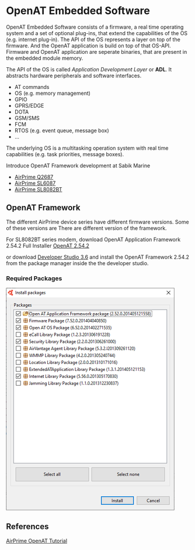 # OpenAT Embedded Software
 
OpenAT Embedded Software consists of a firmware, a real time operating system and a set of optional plug-ins, that extend the capabilities of the OS (e.g. internet plug-in). The API of the OS represents a layer on top of the firmware. And the OpenAT application is build on top of that OS-API. Firmware and OpenAT application are seperate binaries, that are present in the embedded module memory. 
 
The API of the OS is called *Application Development Layer* or **ADL**. It abstracts hardware peripherals and software interfaces. 
 
- AT commands 
- OS (e.g. memory management)
- GPIO 
- GPRS/EDGE 
- DOTA 
- GSM/SMS 
- FCM 
- RTOS (e.g. event queue, message box) 
- ... 
 
 



The underlying OS is a multitasking operation system with real time capabilities (e.g. task priorities, message boxes).  


Introduce OpenAT Framework development at Sabik Marine

- [AirPrime Q2687](https://source.sierrawireless.com/devices/q-series/q2687/#sthash.UASnN7bJ.dpbs)  
- [AirPrime SL6087](https://source.sierrawireless.com/devices/sl-series/sl6087/#sthash.dJDe0jeE.dpbs)  
- [AirPrime SL8082BT](https://source.sierrawireless.com/devices/sl-series/sl8082bt/#sthash.G8gdrGkE.dpbs)  
  
## OpenAT Framework

The different AirPrime device series have different firmware versions. Some of these versions are  There are different version of the framework.




For SL8082BT series modem, download OpenAT Application Framework 2.54.2 Full Installer 
[OpenAT 2.54.2](https://source.sierrawireless.com/resources/airprime/software/open-at-application-framework-2,-d-,54,-d-,2,-d-,a1-full-installer-for-sl808xt_bt/#sthash.KTDjZNlc.dpbs)

or download [Developer Studio 3.6](https://source.sierrawireless.com/resources/airprime/software/open-at-application-framework/#sthash.51r519nn.dpbs) and install the OpenAT Framework 2.54.2 from the package manager inside the the developer studio.

### Required Packages

![Example](https://github.com/cdfromsabik/openat-training/blob/master/img/2_52_Packages.bmp)

## References

[AirPrime OpenAT Tutorial](https://source.sierrawireless.com/resources/airprime/training-and-tutorials/airprime---open-at-tutorial/#sthash.V8jnTEnX.dpbs)